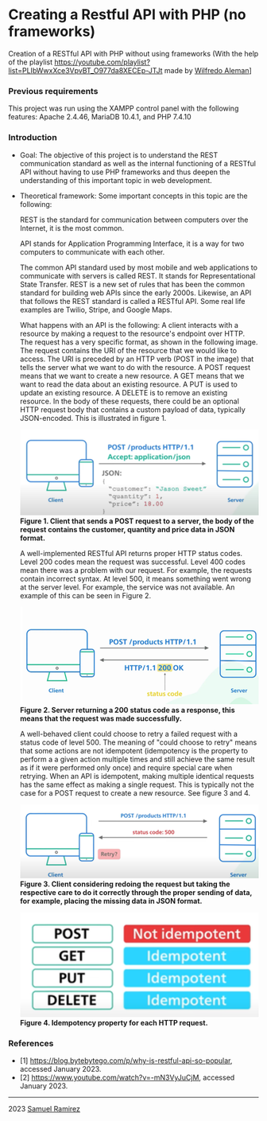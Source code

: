 # Creating a Restful API with PHP (no frameworks)
 
Creation of a RESTful API with PHP without using frameworks (With the help of the playlist https://youtube.com/playlist?list=PLIbWwxXce3VpvBT_O977da8XECEp-JTJt made by [Wilfredo Aleman](https://github.com/waleman)]
 
### Previous requirements
This project was run using the XAMPP control panel with the following features: Apache 2.4.46, MariaDB 10.4.1, and PHP 7.4.10
 
### Introduction
* Goal: The objective of this project is to understand the REST communication standard as well as the internal functioning of a RESTful API without having to use PHP frameworks and thus deepen the understanding of this important topic in web development.

* Theoretical framework:
Some important concepts in this topic are the following:

    REST is the standard for communication between computers over the Internet, it is the most common.

    API stands for Application Programming Interface, it is a way for two computers to communicate with each other.

    The common API standard used by most mobile and web applications to communicate with servers is called REST. It stands for Representational State Transfer. REST is a new set of rules that has been the common standard for building web APIs since the early 2000s.
    Likewise, an API that follows the REST standard is called a RESTful API. Some real life examples are Twilio, Stripe, and Google Maps.

    What happens with an API is the following: A client interacts with a resource by making a request to the resource's endpoint over HTTP. The request has a very specific format, as shown in the following image. The request contains the URI of the resource that we would like to access. The URI is preceded by an HTTP verb (POST in the image) that tells the server what we want to do with the resource. A POST request means that we want to create a new resource. A GET means that we want to read the data about an existing resource. A PUT is used to update an existing resource. A DELETE is to remove an existing resource. In the body of these requests, there could be an optional HTTP request body that contains a custom payload of data, typically JSON-encoded.
    This is illustrated in figure 1.

    ![Figure 1](https://github.com/Samvel24/API-Restful-PHP/blob/master/ImagenesTeoria/Figura1.png)
    **Figure 1. Client that sends a POST request to a server, the body of the request contains the customer, quantity and price data in JSON format.**

    A well-implemented RESTful API returns proper HTTP status codes. Level 200 codes mean the request was successful. Level 400 codes mean there was a problem with our request. For example, the requests contain incorrect syntax. At level 500, it means something went wrong at the server level. For example, the service was not available. An example of this can be seen in Figure 2.

    ![Figure 2](https://github.com/Samvel24/API-Restful-PHP/blob/master/ImagenesTeoria/Figura2.png)
    **Figure 2. Server returning a 200 status code as a response, this means that the request was made successfully.**

    A well-behaved client could choose to retry a failed request with a status code of level 500. The meaning of "could choose to retry" means that some actions are not idempotent (idempotency is the property to perform a a given action multiple times and still achieve the same result as if it were performed only once) and require special care when retrying. When an API is idempotent, making multiple identical requests has the same effect as making a single request. This is typically not the case for a POST request to create a new resource. See figure 3 and 4.

    ![Figure 3](https://github.com/Samvel24/API-Restful-PHP/blob/master/ImagenesTeoria/Figura3.png)
    **Figure 3. Client considering redoing the request but taking the respective care to do it correctly through the proper sending of data, for example, placing the missing data in JSON format.**

    ![Figure 4](https://github.com/Samvel24/API-Restful-PHP/blob/master/ImagenesTeoria/Figura4.png)
    **Figure 4. Idempotency property for each HTTP request.**

### References
* [1] https://blog.bytebytego.com/p/why-is-restful-api-so-popular, accessed January 2023.
* [2] https://www.youtube.com/watch?v=-mN3VyJuCjM, accessed January 2023.

***

2023 [Samuel Ramirez](https://github.com/Samvel24/)